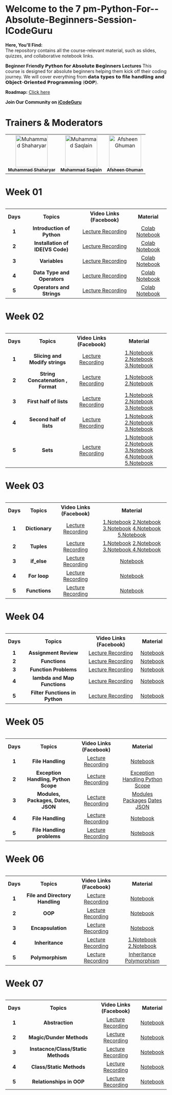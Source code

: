 # Welcome to the 7 pm-Python-For--Absolute-Beginners-Session-ICodeGuru
**Here, You'll Find:**
<br>
The repository contains all the course-relevant material, such as slides, quizzes, and collaborative notebook links.

**Beginner Friendly 𝗣𝘆𝘁𝗵𝗼𝗻 𝗳𝗼𝗿 𝗔𝗯𝘀𝗼𝗹𝘂𝘁𝗲 𝗕𝗲𝗴𝗶𝗻𝗻𝗲𝗿𝘀 Lectures** This course is designed for absolute beginners helping them kick off their coding journey. We will cover
 everything from 𝗱𝗮𝘁𝗮 𝘁𝘆𝗽𝗲𝘀 𝘁𝗼 𝗳𝗶𝗹𝗲 𝗵𝗮𝗻𝗱𝗹𝗶𝗻𝗴 𝗮𝗻𝗱 𝗢𝗯𝗷𝗲𝗰𝘁-𝗢𝗿𝗶𝗲𝗻𝘁𝗲𝗱 𝗣𝗿𝗼𝗴𝗿𝗮𝗺𝗺𝗶𝗻𝗴 (𝗢𝗢𝗣).

**Roadmap:** [Click here](https://docs.google.com/document/d/1d7XEO82FrBYEvXBtJZmaLPb2j0HBPI6bHXGlxSkSwsA/edit?usp=sharing)

**Join Our Community on [iCodeGuru](https://icode.guru/join/)**

# Trainers & Moderators

<table >
    <tbody>
        <tr>
            <td align="center">
                <a href="https://www.linkedin.com/in/muhammad-shaharyar-sarwar/">
                    <img src= "https://avatars.githubusercontent.com/u/88059515?v=4" width="100px;" alt="Muhammad Shaharyar"/>
                    <br />
                    <sub><b>Muhammad Shaharyar</b></sub>
                </a> 
            </td>
            <td align="center">
                <a href="https://www.linkedin.com/in/muhammad-saqlainraza/">
                    <img src="https://avatars.githubusercontent.com/u/77551019?v=4" width="100px;" alt="Muhammad Saqlain"/>
                    <br />
                    <sub><b>Muhammad Saqlain</b></sub>
                </a> 
            </td>
           <td align="center">
                <a href="https://www.linkedin.com/in/afsheenghuman/">
                    <img src="https://avatars.githubusercontent.com/u/67103449?v=4" width="100px;" alt="Afsheen Ghuman"/>
                    <br />
                    <sub><b>Afsheen Ghuman</b></sub>
                </a> 
            </td>
</tbody>
<table>

# Week 01

<table>
    <tbody>
     <tr>
      <th>Days</th>
      <th>Topics</th>
      <th>Video Links (Facebook)</br></th>
      <th>Material</th>
     </tr> 
    <tr>
       <td align="center"><b>1</b></td>
       <td align="center"><b>Introduction of Python</b></td>
       <td align="center"><a href="https://fb.watch/u4bpsOIHUj/">Lecture Recording</a></td>
    <td align="center" ><a href="https://colab.research.google.com/drive/1kFolZyTvh5cUHEUq9nvwsexTUKPZJQcH?usp=sharing">Colab Notebook</a></td>
    </tr>
      <tr>
    <td align="center"><b>2</b></td>
    <td align="center"><b>Installation of IDE(VS Code)</b></td>
    <td align="center"><a href="https://fb.watch/u4wO9yQogJ/">Lecture Recording</a></td>
    <td align="center" ><a href="https://colab.research.google.com/drive/14oC7rVGHAv-cFOmYu6HJMcjSo95nys1U?usp=sharing">Colab Notebook</a></td  
  </tr>  
  <tr>
       <td align="center"><b>3</b></td>
       <td align="center"><b>Variables</b></td>
       <td align="center"><a href="https://fb.watch/u5LWSPoUaF/">Lecture Recording</a></td>
      <td align="center" ><a href="https://colab.research.google.com/drive/1aIlv1sc9qKslHIPT-i1-2ff1dFVtvDd3?usp=sharing">Colab Notebook</a></td>
    </tr>
    <tr>
       <td align="center"><b>4</b></td>
       <td align="center"><b>Data Type and Operators </b></td>
       <td align="center"><a href="https://fb.watch/uaWZOQVbQZ/"> Lecture Recording</a> </td>
      <td align="center" ><a href="https://colab.research.google.com/drive/1wlgghjnmMolJwhBJyXGq2Z0ex2oYVp_R?usp=sharing">Colab Notebook</a></td>
    </tr>
    <tr>
       <td align="center"><b>5</b></td>
       <td align="center"><b>Operators and Strings </b></td>
       <td align="center"><a href="https://fb.watch/u9TP3AEJWt/"> Lecture Recording</a> </td>
        <td align="center" ><a href="https://colab.research.google.com/drive/1XSMkpSvV3_KK8j2uy2n2W4TT7zqIrq0Z?usp=sharing">Colab Notebook</a> </br>
        </td>
    </tr>
</tbody>
<table>

# Week 02

<table>
    <tbody>
     <tr>
      <th>Days</th>
      <th>Topics</th>
      <th>Video Links (Facebook)</br></th>
      <th>Material</th>
     </tr> 
    <tr>
       <td align="center"><b>1</b></td>
       <td align="center"><b>Slicing and Modify strings</b></td>
       <td align="center"><a href="https://fb.watch/uckQNFr9Ka/">Lecture Recording</a></td>
    <td align="center" ><a href="https://colab.research.google.com/drive/1-N85AB-rC1DVnxsONcS8wosSQHbAPMn-?usp=sharing">1.Notebook</a>
                        <a href="https://colab.research.google.com/drive/1RXY8SbFIal3fhq4wwE7u9vtweLbBjCGP?usp=sharing">2.Notebook</a>
                        <a href="https://colab.research.google.com/drive/1j_dWnWJP9H7NfDSCuhAu8N_g3aYbNbyL?usp=sharing">3.Notebook</a> </td>
    </tr>
      <tr>
    <td align="center"><b>2</b></td>
    <td align="center"><b>String Concatenation , Format </b></td>
    <td align="center"><a href="https://fb.watch/udFR3xP8JV/">Lecture Recording</a></td>
    <td align="center" ><a href="https://colab.research.google.com/drive/14GB-p9PkdzFjbaUI0VysNI63mrloile5?usp=sharing">1.Notebook </a>
                         <a href="https://colab.research.google.com/drive/1jK89dcCUAI_qNRYBdMxQFRpwPn4Cdtwx?usp=sharing">2.Notebook</a> </td  
  </tr>  
  <tr>
       <td align="center"><b>3</b></td>
      <td align="center"><b>First half of lists </b></td>
       <td align="center"><a href="https://fb.watch/uf0GKkbNsN/"> Lecture Recording</a> </td>
      <td align="center" ><a href="https://colab.research.google.com/drive/1Rb9_arxtY8Z2gVykCVhwUWH7DOWI9iqj?usp=sharing">1.Notebook</a>
                          <a href="https://colab.research.google.com/drive/1mvf0Ca9NuFoSGFDeR2HcQbvGf6eIN4g7?usp=sharing">2.Notebook </a>
                           <a href="https://colab.research.google.com/drive/1ZLMUOixENk_rG5-aJOyFGo9oRB8MKSnH?usp=sharing">3.Notebook</a> </td>
    </tr>
    <tr>
       <td align="center"><b>4</b></td>
       <td align="center"><b>Second half of lists </b></td>
       <td align="center"><a href="https://fb.watch/ugit-FWDpW/"> Lecture Recording</a> </td>
      <td align="center" ><a href="https://colab.research.google.com/drive/1Db3pCVxQlhTYjCoo6JckqikEgMKLrKXl?usp=sharing">1.Notebook</a>
                          <a href="https://colab.research.google.com/drive/1qsX2Bhy6HErF7T2WJIrTBlT9CvyLOmhG?usp=sharing">2.Notebook</a> 
                           <a href="https://colab.research.google.com/drive/1J9gOfNduzwZ5Vx6Q3t-bUeAfmx9BktyF?usp=sharing">3.Notebook</a> </td>
    </tr>
    <tr>
       <td align="center"><b>5</b></td>
       <td align="center"><b> Sets </b></td>
       <td align="center"><a href="https://fb.watch/uhD0lo_Tq_/"> Lecture Recording</a> </td>
        <td align="center" ><a href="https://colab.research.google.com/drive/1pXOem6pgr-mW2ZIr-THEyI3Z2_7eEjuN?usp=sharing">1.Notebook</a> 
                             <a href="https://colab.research.google.com/drive/1G0WPXt6VsCccDt2Od-wSfoyd_WGHS3gK?usp=sharing">2.Notebook</a>
                             <a href="https://colab.research.google.com/drive/1ejHB6NrvdDm1kMrKPwEprueNWid4_XDt?usp=sharing">3.Notebook</a>
                             <a href="https://colab.research.google.com/drive/1refJiNCoIxJ_6UKg0eXWxox0zDW_Ns2g?usp=sharing">4.Notebook</a>
                             <a href="https://colab.research.google.com/drive/1PzPKcXg0NpySDSogAwBJDuuMjwZE-8Kh?usp=sharing">5.Notebook</a></br>
        </td>
    </tr>
</tbody>
<table>


# Week 03

<table>
    <tbody>
     <tr>
      <th>Days</th>
      <th>Topics</th>
      <th>Video Links (Facebook)</br></th>
      <th>Material</th>
     </tr> 
    <tr>
       <td align="center"><b>1</b></td>
       <td align="center"><b>Dictionary</b></td>
       <td align="center"><a href="https://fb.watch/umL-AnylxF/">Lecture Recording</td>
    <td align="center" ><a href="https://colab.research.google.com/drive/1U_OutPwOu8QczjIFuWeUOFGK4oXfKukO?usp=sharing">1.Notebook</a>
                        <a href="https://colab.research.google.com/drive/1V1Ok26Sm-UsTn1jUuH_c-GKHBKXmqV25?usp=sharing">2.Notebook</a>
                        <a href="https://colab.research.google.com/drive/1Y4Rdv7CMxq17EWQYezmU_B1TZNzrQ3L2?usp=sharing">3.Notebook</a>
                        <a href="https://colab.research.google.com/drive/1bw-njqnCsuoF7ySuRgjgO18F3W_ZmOYa?usp=sharing">4.Notebook</a>
                        <a href="https://colab.research.google.com/drive/1xpWZeBjeS4a1qoalm-n4lkNwjFFo8Syl?usp=sharing">5.Notebook</a> </td>
    </tr>
      <tr>
    <td align="center"><b>2</b></td>
    <td align="center"><b>Tuples </b></td>
    <td align="center"><a href="https://fb.watch/uoc1hKTamq/">Lecture Recording</a></td>
    <td align="center" ><a href="https://colab.research.google.com/drive/1WIfntDlPVcP0eUFZZl9gMXMisy1vxe1b?usp=sharing">1.Notebook</a>
                         <a href="https://colab.research.google.com/drive/1U-NEvWQOG59KNaGoGLtYqPKymC0KYQwa?usp=sharing">2.Notebook</a>
                         <a href="https://colab.research.google.com/drive/1I6JVm565YPneLdJ69AlRr9vPAuqzrwT0?usp=sharing">3.Notebook </a>
                         <a href="https://colab.research.google.com/drive/1maC--mtzmkNNL1aPlMTiF0UqGW5FQqtF?usp=sharing">4.Notebook</a> </td  
  </tr>  
  <tr>
       <td align="center"><b>3</b></td>
      <td align="center"><b>if_else </b></td>
       <td align="center"><a href="https://fb.watch/uoc1hKTamq/"> Lecture Recording</a> </td>
      <td align="center" ><a href="https://colab.research.google.com/drive/10jRorCbWqozAL6GIqyzi0TI1-7ECRmFn?usp=sharing">Notebook</a> </td>
    </tr>
    <tr>
       <td align="center"><b>4</b></td>
       <td align="center"><b>For loop </b></td>
       <td align="center"><a href="https://fb.watch/upzOVXNEVz/"> Lecture Recording</a> </td>
      <td align="center" ><a href="https://colab.research.google.com/drive/1nu1KoQOfKSav3SmTpnQy8PEs6wOWn7k4?usp=sharing">Notebook</a> </td>
    </tr>
    <tr>
       <td align="center"><b>5</b></td>
       <td align="center"><b> Functions </b></td>
       <td align="center"><a href="https://fb.watch/uqQLG6xU1c/"> Lecture Recording</a> </td>
       <td align="center" ><a href="https://colab.research.google.com/drive/1Mi235Wj8U2Wu1zGpINtMk-gdaU5U8b43?usp=sharing">Notebook</a> </td>
    </tr>
</tbody>
<table>


# Week 04

<table>
    <tbody>
     <tr>
      <th>Days</th>
      <th>Topics</th>
      <th>Video Links (Facebook)</br></th>
      <th>Material</th>
     </tr> 
    <tr>
       <td align="center"><b>1</b></td>
       <td align="center"><b>Assignment Review</b></td>
       <td align="center"><a href="https://fb.watch/uuNYD8vSOA/">Lecture Recording</a></td>
    <td align="center" ><a href="https://colab.research.google.com/drive/15A74RHrXX9WVfiFTMj3zlfMtVXNgcY0X?usp=sharing">Notebook</a> </td>
    </tr>
      <tr>
    <td align="center"><b>2</b></td>
    <td align="center"><b>Functions</b></td>
    <td align="center"><a href="https://fb.watch/uw6s5cK87X/">Lecture Recording</a></td>
    <td align="center" ><a href="https://colab.research.google.com/drive/1Mi235Wj8U2Wu1zGpINtMk-gdaU5U8b43?usp=sharing">Notebook </a> </td  
  </tr>  
  <tr>
       <td align="center"><b>3</b></td>
      <td align="center"><b>Function Problems </b></td>
       <td align="center"><a href="https://fb.watch/uxqT9aSA6i/"> Lecture Recording</a> </td>
      <td align="center" ><a href="https://colab.research.google.com/drive/1JAYQhS53Qdp7UsdgzM3FsiYZ9otsM-zb?usp=sharing">Notebook</a> </td>
    </tr>
    <tr>
       <td align="center"><b>4</b></td>
       <td align="center"><b>lambda and Map Functions  </b></td>
       <td align="center"><a href="https://fb.watch/uyLmNYKN5_/"> Lecture Recording</a> </td>
      <td align="center" ><a href="https://colab.research.google.com/drive/1DdBJT-q34on2gqAzVFzWtLtOO_MKWxlL?usp=sharing">Notebook</a> </td>
    </tr>
    <tr>
       <td align="center"><b>5</b></td>
       <td align="center"><b> Filter Functions in Python </b></td>
       <td align="center"><a href="https://fb.watch/uA3sF5XQa8/"> Lecture Recording</a> </td>
        <td align="center" ><a href="https://colab.research.google.com/drive/1PUwpNFeKtHy0H7v4705ZMn72olg6LoO7?usp=sharing">Notebook</a> </br>
        </td>
    </tr>
</tbody>
<table>

# Week 05

<table>
    <tbody>
     <tr>
      <th>Days</th>
      <th>Topics</th>
      <th>Video Links (Facebook)</br></th>
      <th>Material</th>
     </tr> 
    <tr>
       <td align="center"><b>1</b></td>
       <td align="center"><b>File Handling</b></td>
       <td align="center"><a href="https://fb.watch/uEiGJw_HLN/">Lecture Recording</a></td>
    <td align="center" ><a href="https://colab.research.google.com/drive/11dJKkKtWihY3oe0Ua934nVIf5M49RRHB?usp=sharing">Notebook</a> </td>
    </tr>
      <tr>
    <td align="center"><b>2</b></td>
    <td align="center"><b> Exception Handling, Python Scope</b></td>
    <td align="center"><a href="https://fb.watch/uFkUFfgzfr/">Lecture Recording</a></td>
    <td align="center" ><a href="https://colab.research.google.com/drive/19TBsu8ZlFVYGtRygQtSE2WS5ewsIEaT9?usp=sharing">Exception Handling </a>
                        <a href="https://colab.research.google.com/drive/1b6SJN6CYfTgm90w3g2BhVxNj-F3nmlNc?usp=sharing">Python Scope </a> </td  
  </tr>  
  <tr>
       <td align="center"><b>3</b></td>
      <td align="center"><b>Modules, Packages, Dates, JSON </b></td>
       <td align="center"><a href="https://fb.watch/uGFhq0oAoJ/"> Lecture Recording</a> </td>
      <td align="center" ><a href="https://colab.research.google.com/drive/1GbRyxUnVG0-97M0HfifBVYBCnqN3L3Ma?usp=sharing">Modules</a>
                          <a href="https://colab.research.google.com/drive/1IFRcYfuBLhaDQV5zXkj1VG_U4NS5Y5WV?usp=sharing">Packages</a>
                          <a href="https://colab.research.google.com/drive/1TtznfCFkI2FuNcS0Lf90Cbk_HsuNcrAM?usp=sharing">Dates</a>
                          <a href="https://colab.research.google.com/drive/1PT02Zf4aI8B4OoINyUUnlWlm5tK8z8nn?usp=sharing">JSON</a> </td>
    </tr>
    <tr>
       <td align="center"><b>4</b></td>
       <td align="center"><b>File Handling   </b></td>
       <td align="center"><a href="https://fb.watch/uH_5SHcJml/"> Lecture Recording</a> </td>
      <td align="center" ><a href="https://colab.research.google.com/drive/11dJKkKtWihY3oe0Ua934nVIf5M49RRHB?usp=sharing">Notebook</a> </td>
    </tr>
    <tr>
       <td align="center"><b>5</b></td>
       <td align="center"><b> File Handling problems </b></td>
       <td align="center"><a href="https://fb.watch/uJi2FVbz33/"> Lecture Recording</a> </td>
        <td align="center" ><a href="https://colab.research.google.com/drive/11dJKkKtWihY3oe0Ua934nVIf5M49RRHB?usp=sharing">Notebook</a> </td>
    </tr>
</tbody>
<table>

# Week 06

<table>
    <tbody>
     <tr>
      <th>Days</th>
      <th>Topics</th>
      <th>Video Links (Facebook)</br></th>
      <th>Material</th>
     </tr> 
    <tr>
       <td align="center"><b>1</b></td>
       <td align="center"><b>File and Directory Handling </b></td>
       <td align="center"><a href="https://fb.watch/uNfHSmBaLJ/">Lecture Recording</a></td>
    <td align="center" ><a href="https://colab.research.google.com/drive/11dJKkKtWihY3oe0Ua934nVIf5M49RRHB?usp=sharing">Notebook</a> </td>
    </tr>
      <tr>
    <td align="center"><b>2</b></td>
    <td align="center"><b> OOP </b></td>
    <td align="center"><a href="https://fb.watch/uOyT6qzBUb/">Lecture Recording</a></td>
    <td align="center" ><a href="https://colab.research.google.com/drive/1LYleJt5qgwNTOyc5-P4LTdr5caUO6GhH?usp=sharing">Notebook </a></td  
  </tr>  
  <tr>
       <td align="center"><b>3</b></td>
      <td align="center"><b>Encapsulation </b></td>
       <td align="center"><a href="https://fb.watch/uRdsUoGKJo/"> Lecture Recording</a> </td>
      <td align="center" ><a href="https://colab.research.google.com/drive/1nw-RBkWU3EFWAQ5SzVkWNVn6rY_E9zWJ?usp=sharing">Notebook</a></td>
    </tr>
    <tr>
       <td align="center"><b>4</b></td>
       <td align="center"><b>Inheritance   </b></td>
       <td align="center"><a href="https://fb.watch/uRe5rML3sA/"> Lecture Recording</a> </td>
      <td align="center" ><a href="https://colab.research.google.com/drive/1h0hbBqHsuatsjeNWria-wcOwFP_dtVFD?usp=sharing">1.Notebook</a>
                          <a href="https://colab.research.google.com/drive/161w4zbzIc2U1SLIb0wv8yEdobzgWJiE5?usp=sharing">2.Notebook</a> </td>
    </tr>
    <tr>
       <td align="center"><b>5</b></td>
       <td align="center"><b> Polymorphism </b></td>
       <td align="center"><a href="https://fb.watch/uSwzw9i40L/"> Lecture Recording</a> </td>
        <td align="center" ><a href="https://colab.research.google.com/drive/1-YS7lmrJXiOXkWqAaU5HjLyZAN1B8oKh?usp=sharing">Inheritance</a> 
                            <a href="https://colab.research.google.com/drive/1FVQiwBKixjtyTPMQw5Orgnm2Lo6yx9Q7?usp=sharing">Polymorphism</a> </br>
        </td>
    </tr>
</tbody>
<table>
 
# Week 07

<table>
    <tbody>
     <tr>
      <th>Days</th>
      <th>Topics</th>
      <th>Video Links (Facebook)</br></th>
      <th>Material</th>
     </tr> 
    <tr>
       <td align="center"><b>1</b></td>
       <td align="center"><b>Abstraction  </b></td>
       <td align="center"><a href="https://fb.watch/uWu0vMps6O/">Lecture Recording</a></td>
    <td align="center" ><a href="https://colab.research.google.com/drive/1u1__7mEtevwBBda9IHajgFLQGJgLJ5A2?usp=sharing">Notebook</a> </td>
    </tr>
      <tr>
    <td align="center"><b>2</b></td>
    <td align="center"><b> Magic/Dunder Methods </b></td>
    <td align="center"><a href="https://fb.watch/uXQ5ntbqnC/">Lecture Recording</a></td>
    <td align="center" ><a href="https://colab.research.google.com/drive/1YBDlT_-Q5lQkCj5I1GqncTYeF1733SxK?usp=sharing">Notebook </a></td  
  </tr>  
  <tr>
       <td align="center"><b>3</b></td>
      <td align="center"><b>Instacnce/Class/Static Methods </b></td>
       <td align="center"><a href="https://fb.watch/uZ6qzov4x0/"> Lecture Recording</a> </td>
      <td align="center" ><a href="https://colab.research.google.com/drive/1IULKar87tp2EoCo4-3KiTz0xsIusx4px?usp=sharing">Notebook</a></td>
    </tr>
    <tr>
       <td align="center"><b>4</b></td>
       <td align="center"><b>Class/Static Methods   </b></td>
       <td align="center"><a href="https://fb.watch/u_r1df-bDs/"> Lecture Recording</a> </td>
      <td align="center" ><a href="https://colab.research.google.com/drive/1IULKar87tp2EoCo4-3KiTz0xsIusx4px?usp=sharing">Notebook</a> </td>
    </tr>
    <tr>
       <td align="center"><b>5</b></td>
       <td align="center"><b> Relationships in OOP </b></td>
       <td align="center"><a href="https://fb.watch/u-IGU5gpvZ/"> Lecture Recording</a> </td>
        <td align="center" ><a href="https://colab.research.google.com/drive/1M867b4MkBP_zz78QjhCncelWs1wANi0f?usp=sharing">Notebook</a> 
                      </br>
        </td>
    </tr>
</tbody>
<table>


